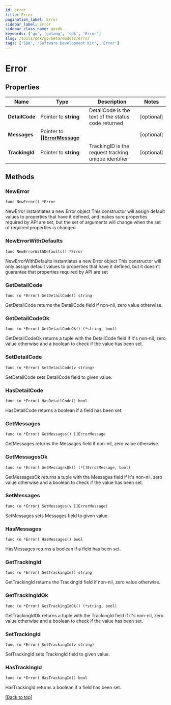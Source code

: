 ```yaml
---
id: error
title: Error
pagination_label: Error
sidebar_label: Error
sidebar_class_name: gosdk
keywords: ['go', 'golang', 'sdk', 'Error'] 
slug: /tools/sdk/go/beta/models/error
tags: ['SDK', 'Software Development Kit', 'Error']
---
```


# Error

## Properties

Name | Type | Description | Notes
------------ | ------------- | ------------- | -------------
**DetailCode** |  Pointer to **string** | DetailCode is the text of the status code returned | [optional] 
**Messages** |  Pointer to [**[]ErrorMessage**](error-message) |  | [optional] 
**TrackingId** |  Pointer to **string** | TrackingID is the request tracking unique identifier | [optional] 

## Methods

### NewError

`func NewError() *Error`

NewError instantiates a new Error object
This constructor will assign default values to properties that have it defined,
and makes sure properties required by API are set, but the set of arguments
will change when the set of required properties is changed

### NewErrorWithDefaults

`func NewErrorWithDefaults() *Error`

NewErrorWithDefaults instantiates a new Error object
This constructor will only assign default values to properties that have it defined,
but it doesn't guarantee that properties required by API are set

### GetDetailCode

`func (o *Error) GetDetailCode() string`

GetDetailCode returns the DetailCode field if non-nil, zero value otherwise.

### GetDetailCodeOk

`func (o *Error) GetDetailCodeOk() (*string, bool)`

GetDetailCodeOk returns a tuple with the DetailCode field if it's non-nil, zero value otherwise
and a boolean to check if the value has been set.

### SetDetailCode

`func (o *Error) SetDetailCode(v string)`

SetDetailCode sets DetailCode field to given value.

### HasDetailCode

`func (o *Error) HasDetailCode() bool`

HasDetailCode returns a boolean if a field has been set.

### GetMessages

`func (o *Error) GetMessages() []ErrorMessage`

GetMessages returns the Messages field if non-nil, zero value otherwise.

### GetMessagesOk

`func (o *Error) GetMessagesOk() (*[]ErrorMessage, bool)`

GetMessagesOk returns a tuple with the Messages field if it's non-nil, zero value otherwise
and a boolean to check if the value has been set.

### SetMessages

`func (o *Error) SetMessages(v []ErrorMessage)`

SetMessages sets Messages field to given value.

### HasMessages

`func (o *Error) HasMessages() bool`

HasMessages returns a boolean if a field has been set.

### GetTrackingId

`func (o *Error) GetTrackingId() string`

GetTrackingId returns the TrackingId field if non-nil, zero value otherwise.

### GetTrackingIdOk

`func (o *Error) GetTrackingIdOk() (*string, bool)`

GetTrackingIdOk returns a tuple with the TrackingId field if it's non-nil, zero value otherwise
and a boolean to check if the value has been set.

### SetTrackingId

`func (o *Error) SetTrackingId(v string)`

SetTrackingId sets TrackingId field to given value.

### HasTrackingId

`func (o *Error) HasTrackingId() bool`

HasTrackingId returns a boolean if a field has been set.


[[Back to top]](#) 


